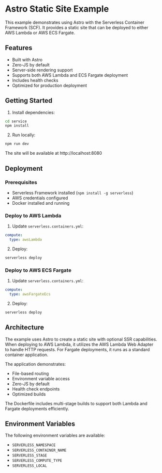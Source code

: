 # Astro Static Site Example

This example demonstrates using Astro with the Serverless Container Framework (SCF). It provides a static site that can be deployed to either AWS Lambda or AWS ECS Fargate.

## Features
- Built with Astro
- Zero-JS by default
- Server-side rendering support
- Supports both AWS Lambda and ECS Fargate deployment
- Includes health checks
- Optimized for production deployment

## Getting Started

1. Install dependencies:
```bash
cd service
npm install
```

2. Run locally:
```bash
npm run dev
```

The site will be available at http://localhost:8080

## Deployment

### Prerequisites
- Serverless Framework installed (`npm install -g serverless`)
- AWS credentials configured
- Docker installed and running

### Deploy to AWS Lambda

1. Update `serverless.containers.yml`:
```yaml
compute:
  type: awsLambda
```

2. Deploy:
```bash
serverless deploy
```

### Deploy to AWS ECS Fargate

1. Update `serverless.containers.yml`:
```yaml
compute:
  type: awsFargateEcs
```

2. Deploy:
```bash
serverless deploy
```

## Architecture

The example uses Astro to create a static site with optional SSR capabilities. When deploying to AWS Lambda, it utilizes the AWS Lambda Web Adapter to handle HTTP requests. For Fargate deployments, it runs as a standard container application.

The application demonstrates:
- File-based routing
- Environment variable access
- Zero-JS by default
- Health check endpoints
- Optimized builds

The Dockerfile includes multi-stage builds to support both Lambda and Fargate deployments efficiently.

## Environment Variables

The following environment variables are available:
- `SERVERLESS_NAMESPACE`
- `SERVERLESS_CONTAINER_NAME`
- `SERVERLESS_STAGE`
- `SERVERLESS_COMPUTE_TYPE`
- `SERVERLESS_LOCAL`
